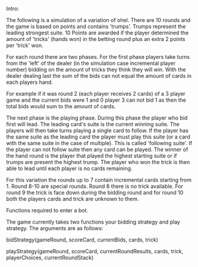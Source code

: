 Intro:

The following is a simulation of a variation of ohel. There are 10 rounds and the game is based on points and contains 'trumps'. Trumps represent the leading strongest suite. 10 Points are awarded if the player determined the amount of 'tricks' (hands won) in the betting round plus an extra 2 points per 'trick' won.

For each round there are two phases. For the first phase players take turns from the 'left' of the dealer (in the simulation case incremental player number) bidding on the amount of tricks they think they will win. With the dealer dealing last the sum of the bids can not equal the amount of cards in each players hand.

For example if it was round 2 (each player receives 2 cards) of a 3 player game and the current bids were 1 and 0 player 3 can not bid 1 as then the total bids would sum to the amount of cards.

The next phase is the playing phase. During this phase the player who bid first will lead. The leading card's suite is the current winning suite. The players will then take turns playing a single card to follow. If the player has the same suite as the leading card the player must play this suite (or a card with the same suite in the case of multiple). This is called 'following suite'. If the player can not follow suite then any card can be played. The winner of the hand round is the player that played the highest starting suite or if trumps are present the highest trump. The player who won the trick is then able to lead until each player is no cards remaining.

For this variation the rounds up to 7 contain incremental cards starting from 1. Round 8-10 are special rounds. Round 8 there is no trick available. For round 9 the trick is face down during the bidding round and for round 10 both the players cards and trick are unknown to them.


Functions required to enter a bot.

The game currently takes two functions your bidding strategy and play strategy. The arguments are as follows:

bidStrategy(gameRound, scoreCard, currentBids, cards, trick)

playStrategy(gameRound, scoreCard, currentRoundResults, cards, trick, playerChoices, currentRoundStack)